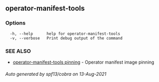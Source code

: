 ## operator-manifest-tools



### Options

```
  -h, --help      help for operator-manifest-tools
  -v, --verbose   Print debug output of the command
```

### SEE ALSO

* [operator-manifest-tools pinning](operator-manifest-tools_pinning.md)	 - Operator manifest image pinning

###### Auto generated by spf13/cobra on 13-Aug-2021
